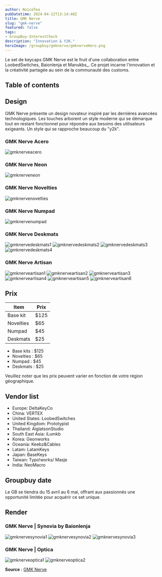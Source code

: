 ```yaml
---
author: No1ceTea
pubDatetime: 2024-04-22T13:14:48Z
title: GMK Nerve
slug: "gmk-nerve"
featured: false
tags:
- GroupBuy-InterestCheck
description: "Innovation & Y2K."
heroImage: /groupbuy/gmknerve/gmknerveHero.png
---
```


Le set de keycaps GMK Nerve est le fruit d'une collaboration entre LoobedSwitches, Baionlenja et Manukbs\_. Ce projet incarne l'innovation et la créativité partagée au sein de la communauté des customs.

## Table of contents

## Design

GMK Nerve présente un design novateur inspiré par les dernières avancées technologiques. Les touches arborent un style moderne qui se démarque tout en restant fonctionnel pour répondre aux besoins des utilisateurs exigeants. Un style qui se rapproche beaucoup du "y2k".

### GMK Nerve Acero

![gmknerveacero](/groupbuy/gmknerve/gmknerveacero.jpg)

### GMK Nerve Neon

![gmknerveneon](/groupbuy/gmknerve/gmknerveneon.jpg)

### GMK Nerve Novelties

![gmknervenovelties](/groupbuy/gmknerve/gmknervenovelties.jpg)

### GMK Nerve Numpad

![gmknervenumpad](/groupbuy/gmknerve/gmknervenumpad.jpg)

### GMK Nerve Deskmats

![gmknervedeskmats1](/groupbuy/gmknerve/gmknervedeskmats1.jpg)
![gmknervedeskmats2](/groupbuy/gmknerve/gmknervedeskmats2.jpg)
![gmknervedeskmats3](/groupbuy/gmknerve/gmknervedeskmats3.jpg)
![gmknervedeskmats4](/groupbuy/gmknerve/gmknervedeskmats4.jpg)

### GMK Nerve Artisan

![gmknerveartisan1](/groupbuy/gmknerve/gmknerveartisan1.png)
![gmknerveartisan2](/groupbuy/gmknerve/gmknerveartisan2.png)
![gmknerveartisan3](/groupbuy/gmknerve/gmknerveartisan3.png)
![gmknerveartisan4](/groupbuy/gmknerve/gmknerveartisan4.png)
![gmknerveartisan5](/groupbuy/gmknerve/gmknerveartisan5.png)
![gmknerveartisan6](/groupbuy/gmknerve/gmknerveartisan6.png)

## Prix

| Item      | Prix |
| --------- | ----- |
| Base kit  | $125  |
| Novelties | $65   |
| Numpad    | $45   |
| Deskmats  | $25   |

- Base kits : $125
- Novelties : $65
- Numpad : $45
- Deskmats : $25

Veuillez noter que les prix peuvent varier en fonction de votre région géographique.

## Vendor list

- Europe: DeltaKeyCo
- China: VERTEX
- United States: LoobedSwitches
- United Kingdom: Prototypist
- Thailand: AiglatsonStudio
- South East Asia: iLumkb
- Korea: Geonworks
- Oceania: Keebz&Cables
- Latam: LatamKeys
- Japan: BaseKeys
- Taiwan: Typo!works/ Masje
- India: NeoMacro

## Groupbuy date

Le GB se tiendra du 15 avril au 6 mai, offrant aux passionnés une opportunité limitée pour acquérir ce set unique.

## Render

### GMK Nerve | Synovia by Baionlenja

![gmknervesynovia1](/groupbuy/gmknerve/gmknervesynovia1.jpg)
![gmknervesynovia2](/groupbuy/gmknerve/gmknervesynovia2.jpg)
![gmknervesynovia3](/groupbuy/gmknerve/gmknervesynovia3.jpg)

### GMK Nerve | Optica

![gmknerveoptica1](/groupbuy/gmknerve/gmknerveoptica1.jpg)
![gmknerveoptica2](/groupbuy/gmknerve/gmknerveoptica2.jpg)

**Source** : [GMK Nerve](https://geekhack.org/index.php?topic=122475.0)
